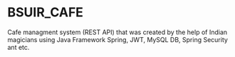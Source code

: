 # BSUIR_CAFE
Cafe managment system (REST API) that was created by the help of Indian magicians using Java Framework Spring, JWT, MySQL DB, Spring Security ant etc. 
